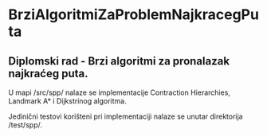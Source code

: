 # BrziAlgoritmiZaProblemNajkracegPuta
## Diplomski rad - Brzi algoritmi za pronalazak najkraćeg puta.


U mapi /src/spp/ nalaze se implementacije Contraction Hierarchies, Landmark A* i Dijkstrinog algoritma.


Jedinični testovi korišteni pri implementaciji nalaze se unutar direktorija /test/spp/.

